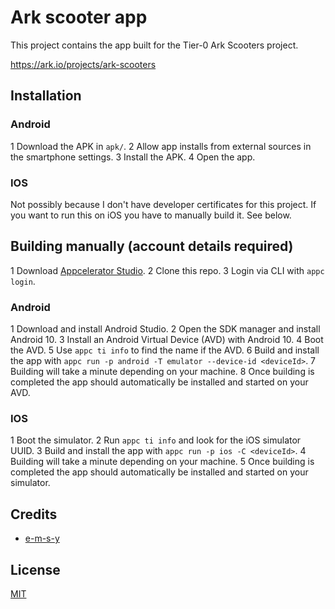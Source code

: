 # Ark scooter app
This project contains the app built for the Tier-0 Ark Scooters project. 

https://ark.io/projects/ark-scooters

## Installation
### Android
1 Download the APK in `apk/`.
2 Allow app installs from external sources in the smartphone settings.
3 Install the APK.
4 Open the app.

### IOS
Not possibly because I don't have developer certificates for this project. If you want to run this on iOS you have to 
manually build it. See below.

## Building manually (account details required)
1 Download [Appcelerator Studio](http://appcelerator.com).
2 Clone this repo.
3 Login via CLI with `appc login`.

### Android
1 Download and install Android Studio.
2 Open the SDK manager and install Android 10.
3 Install an Android Virtual Device (AVD) with Android 10.
4 Boot the AVD.
5 Use `appc ti info` to find the name if the AVD.
6 Build and install the app with `appc run -p android -T emulator --device-id <deviceId>`.
7 Building will take a minute depending on your machine.
8 Once building is completed the app should automatically be installed and started on your AVD.

### IOS
1 Boot the simulator.
2 Run `appc ti info` and look for the iOS simulator UUID.
3 Build and install the app with `appc run -p ios -C <deviceId>`.
4 Building will take a minute depending on your machine.
5 Once building is completed the app should automatically be installed and started on your simulator.

## Credits

- [e-m-s-y](https://github.com/e-m-s-y)

## License

[MIT](LICENSE)
